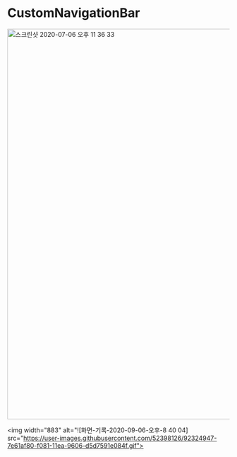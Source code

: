 # CustomNavigationBar

<img width="883" alt="스크린샷 2020-07-06 오후 11 36 33" src="https://user-images.githubusercontent.com/52398126/86605581-d7f62100-bfe1-11ea-9529-a99f9c6639ad.png">


<img width="883" alt="![화면-기록-2020-09-06-오후-8 40 04] src="https://user-images.githubusercontent.com/52398126/92324947-7e61af80-f081-11ea-9606-d5d7591e084f.gif">
